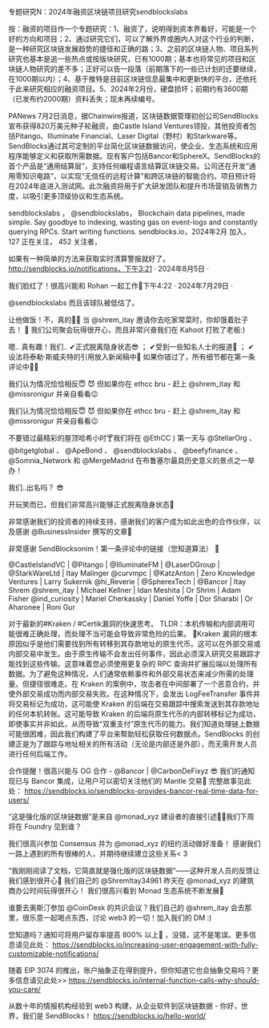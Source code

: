 专题研究N：2024年融资区块链项目研究sendblockslabs

按：融资的项目作一个专题研究：1、融资了，说明得到资本界看好，可能是一个好的方向和项目；2、通过研究它们，可以了解外界或圈内人对这个行业的判断，是一种研究区块链发展趋势的捷径和正确的路；3、之前的区块链人物、项目系列研究也基本是追一些热点或按版块研究，已有1000期；基本也将常见的项目和区块链人物研究的差不多；正好可以告一段落（前期落下的一些已计划的还要继续，在1000期以内）；4、基于推特是目前区块链信息最集中和更新快的平台，还依托于此来研究相应的融资项目。5、2024年2月份，硬盘损坏；前期约有3600期（已发布约2000期）资料丢失；现未再续编号。

PANews 7月2日消息，据Chainwire报道，区块链数据管理初创公司SendBlocks宣布获得820万美元种子轮融资，由Castle Island Ventures领投，其他投资者包括Pitango、Illuminate Financial、Laser Digital（野村）和Starkware等。SendBlocks通过其可定制的平台简化区块链数据访问，使企业、生态系统和应用程序能够定义和获取所需数据。现有客户包括Bancor和SphereX。SendBlocks的首个产品是“通用结算层”，支持任何编程语言结算区块链交易。公司还在开发“通用零知识电路”，以实现“无信任的远程计算”和跨区块链的智能合约。项目预计将在2024年底进入测试网。此次融资将用于扩大研发团队和提升市场营销及销售力度，以吸引更多顶级协议和生态系统。

sendblockslabs
，
@sendblockslabs，
Blockchain data pipelines, made simple. 
Say goodbye to indexing, wasting gas on event-logs and constantly querying RPCs. Start writing functions.
sendblocks.io，2024年2月 加入，
127 正在关注，
452 关注者，


如果有一种简单的方法来获取实时清算警报就好了。http://sendblocks.io/notifications，下午3:21 · 2024年8月5日
·

我们脸红了！很高兴能和 Rohan 一起工作🙏下午4:22 · 2024年7月29日
·

@sendblockslabs
而且该球队被低估了。

让他做饭！不，真的🧑‍🍳
当
@shrem_itay
邀请你去吃家常菜时，你却饿着肚子去！ 🤤
我们公司聚会玩得很开心，而且非常兴奋我们在 Kahoot 打败了老板:) 

嗯.. 真有趣！我们..
✔正式脱离隐身状态😎 ；
✔受到一些知名人士的报道📰 ；
✔设法将泰勒·斯威夫特的引用放入新闻稿中💫
如果你错过了，所有细节都在第一条评论中🤸‍♂️ 

我们认为情况恰恰相反😇 😈
但如果你在 ethcc bru - 赶上
@shrem_itay
和
@missronigur
并亲自看看😉

我们认为情况恰恰相反😇 😈
但如果你在 ethcc bru - 赶上
@shrem_itay
和
@missronigur
并亲自看看😉 

不要错过最精彩的屋顶哈希小时🍸我们将在
@EthCC
 ) 第一天与
@StellarOrg
 、 
@bitgetglobal
 、 
@ApeBond
 、 
@sendblockslabs
 、 
@beefyfinance
 、 
@Somnia_Network
和
@MergeMadrid
在布鲁塞尔最具历史意义的景点之一举办！ 

我们..出名吗？ 😎

开玩笑而已，但我们非常高兴能够正式脱离隐身状态🥂

非常感谢我们的投资者的持续支持，感谢我们的客户成为如此出色的合作伙伴，以及感谢
@BusinessInsider
撰写的文章🙏

非常感谢 SendBlocksonim！第一条评论中的链接（您知道算法） 🔗

@CastleIslandVC
 | 
@Pitango
 | 
@IlluminateFM
 | 
@LaserDGroup
 | 
@StarkWareLtd
 | Itay Malinger 
@curvmpc
 | 
@KatzAnton
 | Zero Knowledge Ventures | Larry Sukernik 
@hi_Reverie
 | 
@SpherexTech
 | 
@Bancor
 | Itay Shrem 
@shrem_itay
 | Michael Kellner | Idan Meshita | Or Shrim | Adam Fisher 
@ind_curiosity
 | Mariel Cherkassky | Daniel Yoffe | Dor Sharabi | Or Aharonee | Roni Gur

对于最新的#Kraken / #Certik漏洞的快速思考。
TLDR：本机传输和内部调用可能很难正确处理，而处理不当可能会导致非常危险的后果。 🧵Kraken 漏洞的根本原因似乎是他们需要找到所有转移到其存款地址的原生代币。这可以在外部交易或内部交易中发生。由于原生传输不会发出任何事件，因此必须深入研究交易跟踪才能找到这些传输。这意味着您必须使用更复杂的 RPC 查询并扩展后端以处理所有数据。为了避免这种情况，人们通常依赖事件和外部交易状态来减少所需的处理量。但捷径很难走。在 Kraken 的案例中，攻击者在中间部署了一个恶意合约，并使外部交易成功而内部交易失败。在这种情况下，会发出 LogFeeTransfer 事件并将交易标记为成功，这可能使 Kraken 的后端在交易跟踪中搜索发送到其存款地址的任何本机转账。这可能导致 Kraken 的后端将原生代币的内部转移标记为成功，即使事实并非如此，从而导致“双重支付”原生代币的能力。我们知道处理链上数据可能很困难，因此我们构建了平台来帮助轻松获取任何数据点。SendBlocks 的创建正是为了跟踪与地址相关的所有活动（无论是内部还是外部），而无需开发人员进行任何后端工作。

合作提醒！很高兴能与 OG 合作 - 
@Bancor
 | 
@CarbonDeFixyz
 😎
我们的通知现已与 Bancor 集成，让用户可以密切关注他们的 Mantle 交易👀
完整故事见此处： https://sendblocks.io/sendblocks-provides-bancor-real-time-data-for-users/

“这是强化版的区块链数据”是来自
@monad_xyz
建设者的直接引述👷‍♀️我们下周将在 Foundry 见到谁？ 

我们很高兴参加 Consensus 并为
@monad_xyz
的纽约活动做好准备！
感谢我们一路上遇到的所有很棒的人，并期待继续建立这些关系< 3

“我刚刚阅读了文档，它简直就是强化版的区块链数据”——这种开发人员的反馈让我们感到很开心🙂
我们自己的
@ShremItay34961
昨天在
@monad_xyz
的建筑商办公时间玩得很开心！
我们很高兴看到 Monad 生态系统不断发展💙

谁要去奥斯汀参加
@CoinDesk
的共识会议？我们自己的
@shrem_itay
会去那里，很乐意一起喝点东西，讨论 web3 的一切！加入我们的 DM :)

您知道吗？通知可将用户留存率提高 800% 以上🤯 ，没错，这不是笔误。更多信息请见此处：
https://sendblocks.io/increasing-user-engagement-with-fully-customizable-notifications/

随着 EIP 3074 的推出，账户抽象正在得到提升，但你知道它也会抽象交易吗？更多信息请见此处>> 
https://sendblocks.io/internal-function-calls-why-should-you-care/

从数十年的情报机构经验到 web3 构建，从企业软件到区块链数据 - 你好，世界，我们是 SendBlocks！
https://sendblocks.io/hello-world/

